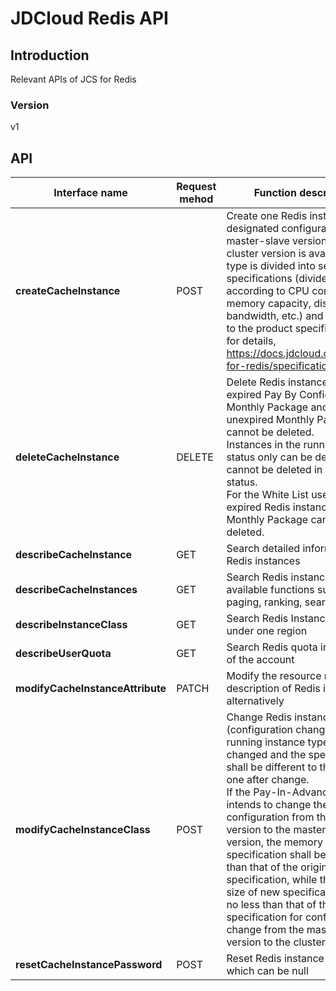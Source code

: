 # JDCloud Redis API


## Introduction
Relevant APIs of JCS for Redis


### Version
v1


## API
|Interface name|Request mehod|Function description|
|---|---|---|
|**createCacheInstance**|POST|Create one Redis instance with designated configuration: The master-slave version or the cluster version is available, each type is divided into several specifications (divided according to CPU core number, memory capacity, disk capacity, bandwidth, etc.) and please refer to the product specification code for details, https://docs.jdcloud.com/en/jcs-for-redis/specifications<br>|
|**deleteCacheInstance**|DELETE|Delete Redis instances with expired Pay By Configuration or Monthly Package and those with unexpired Monthly Package cannot be deleted. <br>Instances in the running or error status only can be deleted, while cannot be deleted in other status. <br>For the White List user, the expired Redis instance in Monthly Package cannot be deleted. <br>|
|**describeCacheInstance**|GET|Search detailed information of Redis instances|
|**describeCacheInstances**|GET|Search Redis instance list, with available functions such as paging, ranking, search and filter|
|**describeInstanceClass**|GET|Search Redis Instance Type List under one region|
|**describeUserQuota**|GET|Search Redis quota information of the account|
|**modifyCacheInstanceAttribute**|PATCH|Modify the resource name and description of Redis instance, alternatively|
|**modifyCacheInstanceClass**|POST|Change Redis instance type (configuration change), only the running instance type can be changed and the specification shall be different to the original one after change. <br>If the Pay-In-Advance user intends to change the configuration from the cluster version to the master-slave version, the memory size of new specification shall be greater than that of the original specification, while the memory size of new specification shall be no less than that of the original specification for configuration change from the master-slave version to the cluster version. <br>|
|**resetCacheInstancePassword**|POST|Reset Redis instance password which can be null|
